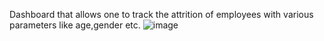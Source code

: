 Dashboard that allows one to track the attrition of employees with various parameters like age,gender etc.
![image](https://user-images.githubusercontent.com/83823188/232855775-01559d9a-564c-436c-b3d1-33f79daa6116.png)
